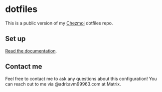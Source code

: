 # dotfiles

This is a public version of my [Chezmoi][chezmoi] dotfiles repo.

## Set up
[Read the documentation][chezmoi].

## Contact me
Feel free to contact me to ask any questions about this configuration! You can
reach out to me via @adri:avm99963.com at Matrix.

[chezmoi]: https://www.chezmoi.io/
